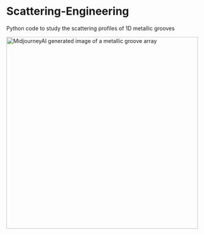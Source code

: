 # Scattering-Engineering
Python code to study the scattering profiles of 1D metallic grooves

<img src="https://i.imgur.com/6Pabz4M.png" alt="MidjourneyAI generated image of a metallic groove array" width="500" height="500"></img>
